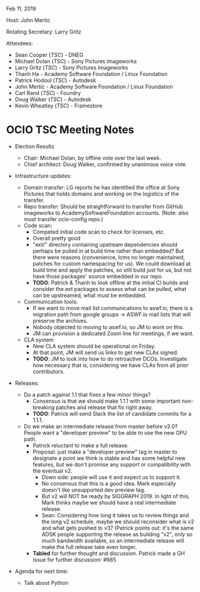 Feb 11, 2019

Host: John Mertic

Rotating Secretary: Larry Gritz

Attendees:
  * Sean Cooper (_TSC_) - DNEG
  * Michael Dolan (_TSC_) - Sony Pictures Imageworks
  * Larry Gritz (_TSC_) - Sony Pictures Imageworks
  * Thanh Ha - Academy Software Foundation / Linux Foundation
  * Patrick Hodoul (_TSC_) - Autodesk
  * John Mertic - Academy Software Foundation / Linux Foundation
  * Carl Rand (_TSC_) - Foundry
  * Doug Walker (_TSC_) - Autodesk
  * Kevin Wheatley (_TSC_) - Framestore

# **OCIO TSC Meeting Notes**

* Election Results
    * Chair:  Michael Dolan, by offline vote over the last week.
    * Chief architect: Doug Walker, confirmed by unanimous voice vote.
* Infrastructure updates:
    * Domain transfer: LG reports he has identified the office at Sony Pictures that holds domains and working on the logistics of the transfer.
    * Repo transfer: Should be straightforward to transfer from GitHub imageworks to AcademySoftwareFoundation accounts. (Note: also must transfer ocio-config repo.)
    * Code scan:
        * Competed initial code scan to check for licenses, etc.
        * Overall pretty good
        * "ext/" directory containing upstream dependencies should perhaps be pulled in at build time rather than embedded? But there were reasons (convenience, lcms no longer maintained, patches for custom namespacing for us). We could download at build time and apply the patches, so still build just for us, but not have those packages' source embedded in our repo.
        * **TODO**: Patrick & Thanh to look offline at the initial CI builds and consider the ext packages to assess what can be pulled, what can be upstreamed, what must be embedded.
    * Communication tools:
        * If we want to move mail list communications to aswf.io, there is a migration path from google groups -> ASWF.io mail lists that will preserve the archives.
        * Nobody objected to moving to aswf.io, so JM to work on this.
        * JM can provision a dedicated Zoom line for meetings, if we want.
    * CLA system
        * New CLA system should be operational on Friday.
        * At that point, JM will send us links to get new CLAs signed.
        * **TODO**: JM to look into how to do retroactive DCOs. Investigate how necessary that is, considering we have CLAs from all prior contributors.

* Releases:
    * Do a patch against 1.1 that fixes a few minor things?
        * Consensus is that we should make 1.1.1 with some important non-breaking patches and release that fix right away.
        * **TODO**: Patrick will send Slack the list of candidate commits for a 1.1.1.
    * Do we make an intermediate release from master before v2.0? People want a "developer preview" to be able to use the new GPU path.
        * Patrick reluctant to make a full release.
        * Proposal: just make a "developer preview" tag in master to designate a point we think is stable and has some helpful new features, but we don't promise any support or compatibility with the eventual v2.
            * Down side: people will use it and expect us to support it.
            * No consensus that this is a good idea. Mark especially doesn't like unsupported dev preview tag.
            * But v2 will NOT be ready by SIGGRAPH 2019. In light of this, Mark thinks maybe we should have a real intermediate release.
            * Sean: Considering how long it takes us to review things and the long v2 schedule, maybe we should reconsider what is v2 and what gets pushed to v3? (Patrick points out: it's the same ADSK people supporting the release as building "v2", only so much bandwidth available, so an intermediate release will make the full release take even longer.
        * **Tabled** for further thought and discussion. Patrick made a GH issue for further discussion: #665

* Agenda for next time:
    * Talk about Python
